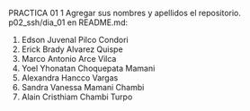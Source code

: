
PRACTICA 01
1 Agregar sus nombres y apellidos el repositorio. 
	p02_ssh/dia_01
en README.md:

1. Edson Juvenal Pilco Condori
2. Erick Brady Alvarez Quispe
3. Marco Antonio Arce Vilca
4. Yoel Yhonatan Choquepata Mamani
5. Alexandra Hancco Vargas
6. Sandra Vanessa Mamani Chambi
7. Alain Cristhiam Chambi Turpo

